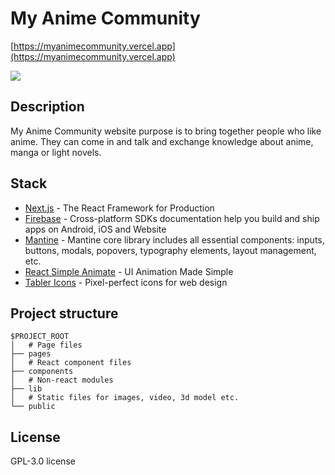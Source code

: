 # My Anime Community

[https://myanimecommunity.vercel.app](https://myanimecommunity.vercel.app)

<img src="https://i.ibb.co/mhVXDPw/1.png">

## Description

My Anime Community website purpose is to bring together people who like anime. They can come in and talk and exchange knowledge about anime, manga or light novels.

## Stack

- [Next.js](https://nextjs.org/) - The React Framework for Production
- [Firebase](https://firebase.google.com/) - Cross-platform SDKs documentation help you build and ship apps on Android, iOS and Website
- [Mantine](https://mantine.dev/) - Mantine core library includes all essential components: inputs, buttons, modals, popovers, typography elements, layout management, etc.
- [React Simple Animate](https://react-simple-animate.vercel.app/) - UI Animation Made Simple
- [Tabler Icons](https://github.com/tabler/tabler-icons) - Pixel-perfect icons for web design

## Project structure

```
$PROJECT_ROOT
│   # Page files
├── pages
│   # React component files
├── components
│   # Non-react modules
├── lib
│   # Static files for images, video, 3d model etc.
└── public
```

## License

GPL-3.0 license
